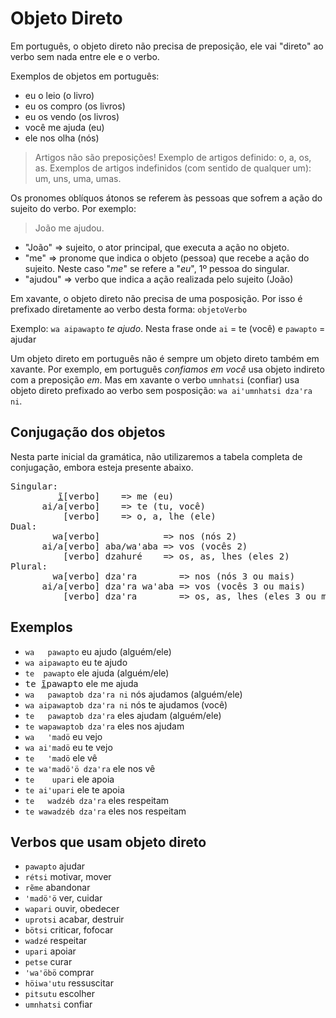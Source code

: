 # Objeto Direto

Em português, o objeto direto não precisa de preposição, ele vai "direto" ao verbo sem nada entre ele e o verbo.

Exemplos de objetos em português:

- eu o leio (o livro)
- eu os compro (os livros)
- eu os vendo (os livros)
- você me ajuda (eu)
- ele nos olha (nós)

> Artigos não são preposições! Exemplo de artigos definido: o, a, os, as. Exemplos de artigos indefinidos (com sentido de qualquer um):  um, uns, uma, umas.

Os pronomes oblíquos átonos se referem às pessoas que sofrem a ação do sujeito do verbo. Por exemplo:

> João me ajudou.

- "João" => sujeito, o ator principal, que executa a ação no objeto.
- "me" => pronome que indica o objeto (pessoa) que recebe a ação do sujeito. Neste caso "*me*" se refere a "*eu*", 1º pessoa do singular.
- "ajudou" => verbo que indica a ação realizada pelo sujeito (João)

Em xavante, o objeto direto não precisa de uma posposição. Por isso é prefixado diretamente ao verbo desta forma: `objetoVerbo`

Exemplo: `wa aipawapto` *te ajudo*. Nesta frase onde `ai` = te (você) e `pawapto`  = ajudar

Um objeto direto em português não é sempre um objeto direto também em xavante. Por exemplo, em português *confiamos em você* usa objeto indireto com a preposição *em*. Mas em xavante o verbo `umnhatsi` (confiar) usa objeto direto prefixado ao verbo sem posposição: `wa aiꞌumnhatsi dzaꞌra ni`.

## Conjugação dos objetos

Nesta parte inicial da gramática, não utilizaremos a tabela completa de conjugação, embora esteja presente abaixo.

<pre>
Singular:
         <u>ĩ</u>[verbo]    => me (eu)
      ai/a[verbo]    => te (tu, você)
          [verbo]    => o, a, lhe (ele)
Dual:
        wa[verbo]            => nos (nós 2)
      ai/a[verbo] aba/waꞌaba => vos (vocês 2)
          [verbo] dzahuré    => os, as, lhes (eles 2)  
Plural: 
        wa[verbo] dzaꞌra        => nos (nós 3 ou mais)
      ai/a[verbo] dzaꞌra waꞌaba => vos (vocês 3 ou mais)
          [verbo] dzaꞌra        => os, as, lhes (eles 3 ou mais)
</pre>

## Exemplos

- `wa   pawapto` eu ajudo (alguém/ele)
- `wa aipawapto` eu te ajudo
- `te  pawapto` ele ajuda (alguém/ele)
- <samp>te <u>ĩ</u>pawapto</samp> ele me ajuda
- `wa   pawaptob dzaꞌra ni` nós ajudamos (alguém/ele)
- `wa aipawaptob dzaꞌra ni` nós te ajudamos (você)
- `te   pawaptob dzaꞌra` eles ajudam (alguém/ele)
- `te wapawaptob dzaꞌra` eles nos ajudam
- `wa   ꞌmadö` eu vejo
- `wa aiꞌmadö` eu te vejo
- `te   ꞌmadö` ele vê
- `te waꞌmadöꞌö dzaꞌra` ele nos vê
- `te    upari` ele apoia
- `te aiꞌupari` ele te apoia
- `te   wadzéb dzaꞌra` eles respeitam
- `te wawadzéb dzaꞌra` eles nos respeitam

## Verbos que usam objeto direto

- `pawapto` ajudar
- `rétsi` motivar, mover
- `rẽme` abandonar
- `ꞌmadöꞌö` ver, cuidar
- `wapari` ouvir, obedecer
- `uprotsi` acabar, destruir
- `bötsi` criticar, fofocar
- `wadzé` respeitar
- `upari` apoiar
- `petse` curar
- `ꞌwaꞌöbö` comprar
- `höiwaꞌutu` ressuscitar
- `pitsutu` escolher
- `umnhatsi` confiar
